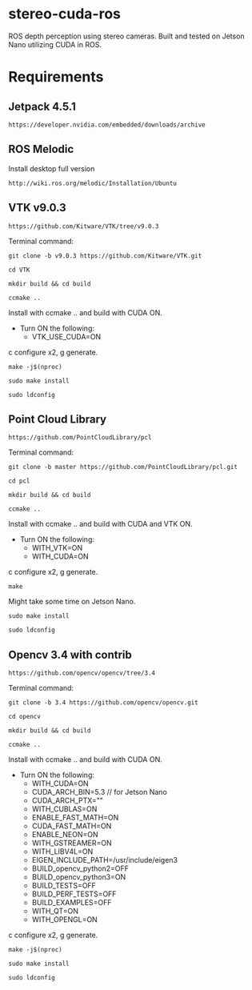 # stereo-cuda-ros

ROS depth perception using stereo cameras. 
Built and tested on Jetson Nano utilizing CUDA in ROS. 


Requirements
============

## Jetpack 4.5.1
    https://developer.nvidia.com/embedded/downloads/archive

## ROS Melodic
Install desktop full version

    http://wiki.ros.org/melodic/Installation/Ubuntu




## VTK v9.0.3
    https://github.com/Kitware/VTK/tree/v9.0.3

Terminal command:

    git clone -b v9.0.3 https://github.com/Kitware/VTK.git

    cd VTK

    mkdir build && cd build

    ccmake ..

Install with ccmake .. and build with CUDA ON. 

- Turn ON the following:
    - VTK_USE_CUDA=ON

c configure x2, g generate. 

    make -j$(nproc)

    sudo make install

    sudo ldconfig


## Point Cloud Library
    https://github.com/PointCloudLibrary/pcl

Terminal command:

    git clone -b master https://github.com/PointCloudLibrary/pcl.git

    cd pcl

    mkdir build && cd build

    ccmake ..

Install with ccmake .. and build with CUDA and VTK ON. 

- Turn ON the following:
    - WITH_VTK=ON 
    - WITH_CUDA=ON 
    
c configure x2, g generate. 

    make 

Might take some time on Jetson Nano. 

    sudo make install

    sudo ldconfig


## Opencv 3.4 with contrib 
    https://github.com/opencv/opencv/tree/3.4

Terminal command:

    git clone -b 3.4 https://github.com/opencv/opencv.git

    cd opencv

    mkdir build && cd build

    ccmake ..

Install with ccmake .. and build with CUDA ON. 

- Turn ON the following:
    - WITH_CUDA=ON 
    - CUDA_ARCH_BIN=5.3 // for Jetson Nano
    - CUDA_ARCH_PTX="" 
    - WITH_CUBLAS=ON 
    - ENABLE_FAST_MATH=ON 
    - CUDA_FAST_MATH=ON
    - ENABLE_NEON=ON 
    - WITH_GSTREAMER=ON 
    - WITH_LIBV4L=ON
    - EIGEN_INCLUDE_PATH=/usr/include/eigen3
    - BUILD_opencv_python2=OFF 
    - BUILD_opencv_python3=ON
    - BUILD_TESTS=OFF 
    - BUILD_PERF_TESTS=OFF 
    - BUILD_EXAMPLES=OFF  
    - WITH_QT=ON 
    - WITH_OPENGL=ON 

c configure x2, g generate. 

    make -j$(nproc)

    sudo make install

    sudo ldconfig


